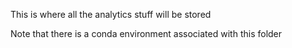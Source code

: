 This is where all the analytics stuff will be stored

Note that there is a conda environment associated with this folder